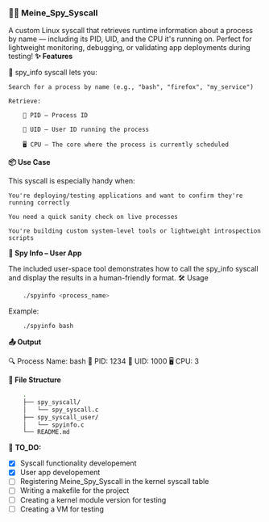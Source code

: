 ### 🕵️‍♂️ Meine_Spy_Syscall

A custom Linux syscall that retrieves runtime information about a process by name — including its PID, UID, and the CPU it's running on.
Perfect for lightweight monitoring, debugging, or validating app deployments during testing!
**✨ Features**

🔎 spy_info syscall lets you:

    Search for a process by name (e.g., "bash", "firefox", "my_service")

    Retrieve:

        🧠 PID — Process ID

        👤 UID — User ID running the process

        🖥️ CPU — The core where the process is currently scheduled

**📦 Use Case**

This syscall is especially handy when:

    You're deploying/testing applications and want to confirm they're running correctly

    You need a quick sanity check on live processes

    You're building custom system-level tools or lightweight introspection scripts

**🔧 Spy Info – User App**

The included user-space tool demonstrates how to call the spy_info syscall and display the results in a human-friendly format.
🛠️ Usage
```bash
    ./spyinfo <process_name>
```
Example:
```bash
    ./spyinfo bash
```
**📤 Output**

🔍 Process Name: bash
🧠 PID: 1234
👤 UID: 1000
🖥️ CPU: 3

**📁 File Structure**
```bash
    .
    ├── spy_syscall/         
    │   └── spy_syscall.c
    ├── spy_syscall_user/            
    │   └── spyinfo.c
    └── README.md
```

:white_square_button: **TO_DO:**
- [X] Syscall functionality developement
- [X] User app developement
- [ ] Registering Meine_Spy_Syscall in the kernel syscall table
- [ ] Writing a makefile for the project
- [ ] Creating a kernel module version for testing
- [ ] Creating a VM for testing